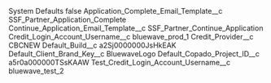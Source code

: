 <?xml version="1.0" encoding="UTF-8"?>
<CustomMetadata xmlns="http://soap.sforce.com/2006/04/metadata" xmlns:xsi="http://www.w3.org/2001/XMLSchema-instance" xmlns:xsd="http://www.w3.org/2001/XMLSchema">
    <label>System Defaults</label>
    <protected>false</protected>
    <values>
        <field>Application_Complete_Email_Template__c</field>
        <value xsi:type="xsd:string">SSF_Partner_Application_Complete</value>
    </values>
    <values>
        <field>Continue_Application_Email_Template__c</field>
        <value xsi:type="xsd:string">SSF_Partner_Continue_Application</value>
    </values>
    <values>
        <field>Credit_Login_Account_Username__c</field>
        <value xsi:type="xsd:string">bluewave_prod_1</value>
    </values>
    <values>
        <field>Credit_Provider__c</field>
        <value xsi:type="xsd:string">CBCNEW</value>
    </values>
    <values>
        <field>Default_Build__c</field>
        <value xsi:type="xsd:string">a2Sj0000000JsHkEAK</value>
    </values>
    <values>
        <field>Default_Client_Brand_Key__c</field>
        <value xsi:type="xsd:string">BluewaveLogo</value>
    </values>
    <values>
        <field>Default_Copado_Project_ID__c</field>
        <value xsi:type="xsd:string">a5r0a000000TSsKAAW</value>
    </values>
    <values>
        <field>Test_Credit_Login_Account_Username__c</field>
        <value xsi:type="xsd:string">bluewave_test_2</value>
    </values>
</CustomMetadata>
